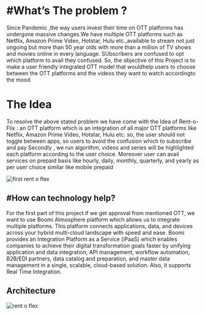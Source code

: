 # #What’s The problem ? 
Since Pandemic ,the way users invest their time on OTT platforms has undergone massive changes.We have multiple OTT platforms such as Netflix, Amazon Prime Video, Hotstar, Hulu etc.,available to stream not just ongoing but more than 50 year olds with more than a million of TV shows and movies online in every language. SUbscribers are confused to opt which platform to avail they confused. So, the objective of this Project is to make a user friendly integrated OTT model that wouldhelp users to choose between the OTT platforms and the videos they want to watch accordingto the mood

# The Idea

To resolve the above stated problem we have come with the Idea of Rent-o-Flix : an OTT platform which is an integration of all major OTT platforms like
Netflix, Amazon Prime Video, Hotstar, Hulu etc. so, the user should not toggle between apps, so users to avoid the confusion which to subscribe and pay
Secondly , we run algorithm, videos and series will be highlighted each platform according to the user choice. Moreover user can avail services on 
prepaid basis like hourly, daily, monthly, quarterly, and yearly as per user choice similar like mobile prepaid 

![first rent o flex](https://user-images.githubusercontent.com/115209820/195908020-7a603db4-5386-405b-a5c1-72fe8d1328b2.jpg)



## #How can technology help?
For the first part of this project if we get approval from mentioned OTT, we want to use Boomi
Atmosphere platform which allows us to integrate multiple platforms. This platform connects
applications, data, and devices across your hybrid multi-cloud landscape with speed and ease.
Boomi provides an Integration Platform as a Service (iPaaS) which enables companies to achieve
their digital transformation goals faster by unifying application and data integration, API
management, workflow automation, B2B/EDI partners, data catalog and preparation, and master
data management in a single, scalable, cloud-based solution. Also, it supports Real Time
Integration.


## Architecture 

![rent o flex](https://user-images.githubusercontent.com/115209820/195908115-4be9bc22-f1f1-45a2-86e8-453a6cabc074.jpg)
